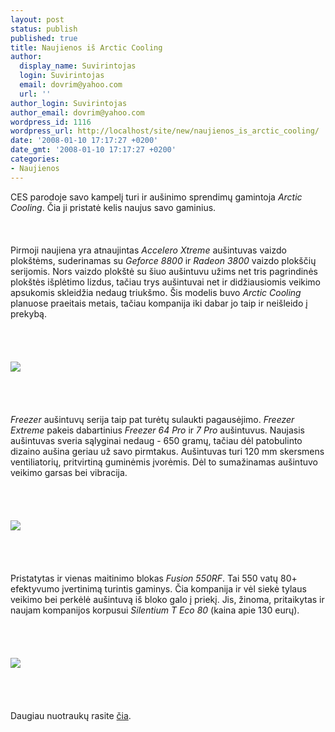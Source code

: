 ```yaml
---
layout: post
status: publish
published: true
title: Naujienos iš Arctic Cooling
author:
  display_name: Suvirintojas
  login: Suvirintojas
  email: dovrim@yahoo.com
  url: ''
author_login: Suvirintojas
author_email: dovrim@yahoo.com
wordpress_id: 1116
wordpress_url: http://localhost/site/new/naujienos_is_arctic_cooling/
date: '2008-01-10 17:17:27 +0200'
date_gmt: '2008-01-10 17:17:27 +0200'
categories:
- Naujienos
---
```

<p>CES parodoje savo kampelį turi ir aušinimo sprendimų gamintoja <i>Arctic Cooling</i>. Čia ji pristatė kelis naujus savo gaminius.<br />
<br><br />
<br>Pirmoji naujiena yra atnaujintas <i>Accelero Xtreme</i> aušintuvas vaizdo plokštėms, suderinamas su <i>Geforce 8800</i> ir <i>Radeon 3800</i> vaizdo plokščių serijomis. Nors vaizdo plokštė su šiuo aušintuvu užims net tris pagrindinės plokštės išplėtimo lizdus, tačiau trys aušintuvai net ir didžiausiomis veikimo apsukomis skleidžia nedaug triukšmo. Šis modelis buvo <i>Arctic Cooling</i> planuose praeitais metais, tačiau kompanija iki dabar jo taip ir neišleido į prekybą.<br />
<br><br />
<br><br><img src="http://img292.imageshack.us/img292/5940/ac01ik7.jpg"><br><br />
<br><br />
<br><i>Freezer</i> aušintuvų serija taip pat turėtų sulaukti pagausėjimo. <i>Freezer Extreme</i> pakeis dabartinius <i>Freezer 64 Pro</i> ir <i>7 Pro</i> aušintuvus. Naujasis aušintuvas sveria sąlyginai nedaug - 650 gramų, tačiau dėl patobulinto dizaino aušina geriau už savo pirmtakus. Aušintuvas turi 120 mm skersmens ventiliatorių, pritvirtiną guminėmis įvorėmis. Dėl to sumažinamas aušintuvo veikimo garsas bei vibracija.<br />
<br><br />
<br><br><img src="http://img292.imageshack.us/img292/9294/12070057om5.jpg"><br><br />
<br><br />
<br>Pristatytas ir vienas maitinimo blokas <i>Fusion 550RF</i>. Tai 550 vatų 80+ efektyvumo įvertinimą turintis gaminys. Čia kompanija ir vėl siekė tylaus veikimo bei perkėlė aušintuvą iš bloko galo į priekį. Jis, žinoma, pritaikytas ir naujam kompanijos korpusui <i>Silentium T Eco 80</i> (kaina apie 130 eurų).<br />
<br><br />
<br><br><img src="http://img292.imageshack.us/img292/5941/35887996zb4.jpg"><br><br />
<br><br />
<br>Daugiau nuotraukų rasite <a class="ns" href="http://www.bit-tech.net/news/2008/01/08/arctic_cooling_updates_line_for_2008/1">čia</a>.</p>

